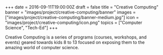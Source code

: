 +++
date = 2016-09-11T19:00:00Z
draft = false
title = "Creative Computing"
banner = "images/project/creative-computing/banner"
images = ["images/project/creative-computing/banner-medium.jpg"]
icon = "images/project/creative-computing/icon.png"
topics = ["Computer Science", "Tech-Ed"]
+++

Creative Computing is a series of programs (courses, workshops, and events) geared towards kids 8 to 13 focused on exposing them to the amazing world of computer science.  


